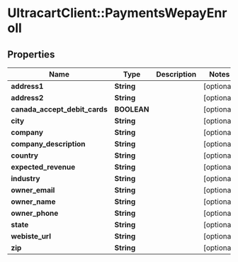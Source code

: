 # UltracartClient::PaymentsWepayEnroll

## Properties
Name | Type | Description | Notes
------------ | ------------- | ------------- | -------------
**address1** | **String** |  | [optional] 
**address2** | **String** |  | [optional] 
**canada_accept_debit_cards** | **BOOLEAN** |  | [optional] 
**city** | **String** |  | [optional] 
**company** | **String** |  | [optional] 
**company_description** | **String** |  | [optional] 
**country** | **String** |  | [optional] 
**expected_revenue** | **String** |  | [optional] 
**industry** | **String** |  | [optional] 
**owner_email** | **String** |  | [optional] 
**owner_name** | **String** |  | [optional] 
**owner_phone** | **String** |  | [optional] 
**state** | **String** |  | [optional] 
**webiste_url** | **String** |  | [optional] 
**zip** | **String** |  | [optional] 


